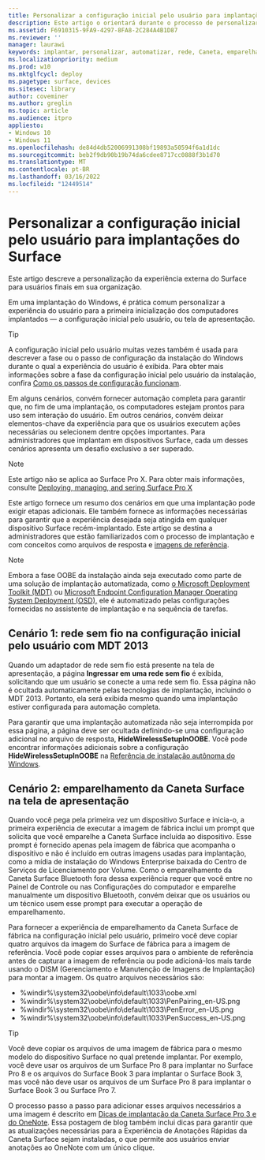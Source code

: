 ```yaml
---
title: Personalizar a configuração inicial pelo usuário para implantações do Surface
description: Este artigo o orientará durante o processo de personalizar a configuração inicial pelo usuário do Surface para usuários finais em sua organização.
ms.assetid: F6910315-9FA9-4297-8FA8-2C284A4B1D87
ms.reviewer: ''
manager: laurawi
keywords: implantar, personalizar, automatizar, rede, Caneta, emparelhar, inicialização
ms.localizationpriority: medium
ms.prod: w10
ms.mktglfcycl: deploy
ms.pagetype: surface, devices
ms.sitesec: library
author: coveminer
ms.author: greglin
ms.topic: article
ms.audience: itpro
appliesto:
- Windows 10
- Windows 11
ms.openlocfilehash: de84d4db52006991308bf19893a50594f6a1d1dc
ms.sourcegitcommit: beb2f9db90b19b74da6cdee8717cc0888f3b1d70
ms.translationtype: MT
ms.contentlocale: pt-BR
ms.lasthandoff: 03/16/2022
ms.locfileid: "12449514"
---
```

# <a name="customize-the-oobe-for-surface-deployments"></a>Personalizar a configuração inicial pelo usuário para implantações do Surface

Este artigo descreve a personalização da experiência externa do Surface para usuários finais em sua organização.

Em uma implantação do Windows, é prática comum personalizar a experiência do usuário para a primeira inicialização dos computadores implantados — a configuração inicial pelo usuário, ou tela de apresentação.

>[!TIP]
>A configuração inicial pelo usuário muitas vezes também é usada para descrever a fase ou o passo de configuração da instalação do Windows durante o qual a experiência do usuário é exibida. Para obter mais informações sobre a fase da configuração inicial pelo usuário da instalação, confira [Como os passos de configuração funcionam](/windows-hardware/manufacture/desktop/how-configuration-passes-work).

Em alguns cenários, convém fornecer automação completa para garantir que, no fim de uma implantação, os computadores estejam prontos para uso sem interação do usuário. Em outros cenários, convém deixar elementos-chave da experiência para que os usuários executem ações necessárias ou selecionem dentre opções importantes. Para administradores que implantam em dispositivos Surface, cada um desses cenários apresenta um desafio exclusivo a ser superado.

> [!NOTE]
> Este artigo não se aplica ao Surface Pro X. Para obter mais informações, consulte [Deploying, managing, and sering Surface Pro X](surface-pro-arm-app-management.md)

Este artigo fornece um resumo dos cenários em que uma implantação pode exigir etapas adicionais. Ele também fornece as informações necessárias para garantir que a experiência desejada seja atingida em qualquer dispositivo Surface recém-implantado. Este artigo se destina a administradores que estão familiarizados com o processo de implantação e com conceitos como arquivos de resposta e [imagens de referência](https://technet.microsoft.com/itpro/windows/deploy/create-a-windows-10-reference-image).

>[!NOTE]
>Embora a fase OOBE da instalação ainda seja executado como parte de uma solução de implantação automatizada, como [o Microsoft Deployment Toolkit (MDT)](/mem/configmgr/mdt) ou [Microsoft Endpoint Configuration Manager Operating System Deployment (OSD),](/mem/configmgr/osd/) ele é automatizado pelas configurações fornecidas no assistente de implantação e na sequência de tarefas.

## <a name="scenario-1-wireless-networking-in-oobe-with-mdt-2013"></a>Cenário 1: rede sem fio na configuração inicial pelo usuário com MDT 2013

Quando um adaptador de rede sem fio está presente na tela de apresentação, a página **Ingressar em uma rede sem fio** é exibida, solicitando que um usuário se conecte a uma rede sem fio. Essa página não é ocultada automaticamente pelas tecnologias de implantação, incluindo o MDT 2013. Portanto, ela será exibida mesmo quando uma implantação estiver configurada para automação completa.

Para garantir que uma implantação automatizada não seja interrompida por essa página, a página deve ser ocultada definindo-se uma configuração adicional no arquivo de resposta, **HideWirelessSetupInOOBE**. Você pode encontrar informações adicionais sobre a configuração **HideWirelessSetupInOOBE** na [Referência de instalação autônoma do Windows](/windows-hardware/customize/desktop/unattend/microsoft-windows-shell-setup-oobe-hidewirelesssetupinoobe).

## <a name="scenario-2-surface-pen-pairing-in-oobe"></a>Cenário 2: emparelhamento da Caneta Surface na tela de apresentação

Quando você pega pela primeira vez um dispositivo Surface e inicia-o, a primeira experiência de executar a imagem de fábrica inclui um prompt que solicita que você emparelhe a Caneta Surface incluída ao dispositivo. Esse prompt é fornecido apenas pela imagem de fábrica que acompanha o dispositivo e não é incluído em outras imagens usadas para implantação, como a mídia de instalação do Windows Enterprise baixada do Centro de Serviços de Licenciamento por Volume. Como o emparelhamento da Caneta Surface Bluetooth fora dessa experiência requer que você entre no Painel de Controle ou nas Configurações do computador e emparelhe manualmente um dispositivo Bluetooth, convém deixar que os usuários ou um técnico usem esse prompt para executar a operação de emparelhamento.

Para fornecer a experiência de emparelhamento da Caneta Surface de fábrica na configuração inicial pelo usuário, primeiro você deve copiar quatro arquivos da imagem do Surface de fábrica para a imagem de referência. Você pode copiar esses arquivos para o ambiente de referência antes de capturar a imagem de referência ou pode adicioná-los mais tarde usando o DISM (Gerenciamento e Manutenção de Imagens de Implantação) para montar a imagem. Os quatro arquivos necessários são:

- %windir%\\system32\\oobe\\info\\default\\1033\\oobe.xml
- %windir%\\system32\\oobe\\info\\default\\1033\\PenPairing\_en-US.png
- %windir%\\system32\\oobe\\info\\default\\1033\\PenError\_en-US.png
- %windir%\\system32\\oobe\\info\\default\\1033\\PenSuccess\_en-US.png

>[!TIP]
>Você deve copiar os arquivos de uma imagem de fábrica para o mesmo modelo do dispositivo Surface no qual pretende implantar. Por exemplo, você deve usar os arquivos de um Surface Pro 8 para implantar no Surface Pro 8 e os arquivos do Surface Book 3 para implantar o Surface Book 3, mas você não deve usar os arquivos de um Surface Pro 8 para implantar o Surface Book 3 ou Surface Pro 7.

O processo passo a passo para adicionar esses arquivos necessários a uma imagem é descrito em [Dicas de implantação da Caneta Surface Pro 3 e do OneNote](https://blogs.technet.microsoft.com/askcore/2014/07/15/deploying-surface-pro-3-pen-and-onenote-tips/). Essa postagem de blog também inclui dicas para garantir que as atualizações necessárias para a Experiência de Anotações Rápidas da Caneta Surface sejam instaladas, o que permite aos usuários enviar anotações ao OneNote com um único clique.
